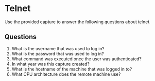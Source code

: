 # Telnet
Use the provided capture to answer the following questions about telnet.

## Questions
1. What is the username that was used to log in?	
2. What is the password that was used to log in?	
3. What command was executed once the user was authenticated?	
4. In what year was this capture created?	
5. What is the hostname of the machine that was logged in to?
6. What CPU architecture does the remote machine use?		